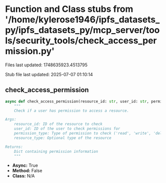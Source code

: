 # Function and Class stubs from '/home/kylerose1946/ipfs_datasets_py/ipfs_datasets_py/mcp_server/tools/security_tools/check_access_permission.py'

Files last updated: 1748635923.4513795

Stub file last updated: 2025-07-07 01:10:14

## check_access_permission

```python
async def check_access_permission(resource_id: str, user_id: str, permission_type: str = "read", resource_type: Optional[str] = None) -> Dict[str, Any]:
    """
    Check if a user has permission to access a resource.

Args:
    resource_id: ID of the resource to check
    user_id: ID of the user to check permissions for
    permission_type: Type of permission to check ('read', 'write', 'delete', 'share', etc.)
    resource_type: Optional type of the resource

Returns:
    Dict containing permission information
    """
```
* **Async:** True
* **Method:** False
* **Class:** N/A
